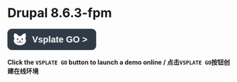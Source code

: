 # Drupal 8.6.3-fpm

<a href="https://www.vsplate.com/?docker-compose=https://github.com/vsplate/dcenvs/drupal/8.6.3-fpm"><img alt="VSPLATE GO" src="https://raw.githubusercontent.com/vsplate/images/master/vsgo_btn.png" width="200px"></a>

**Click the `VSPLATE GO` button to launch a demo online / 点击`VSPLATE GO`按钮创建在线环境**